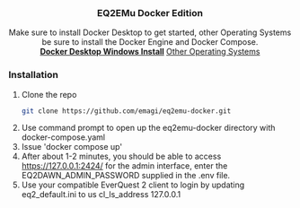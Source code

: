 <br />
<div align="center">
  <h3 align="center">EQ2EMu Docker Edition</h3>

  <p align="center">
    Make sure to install Docker Desktop to get started, other Operating Systems be sure to install the Docker Engine and Docker Compose.
    <br />
    <a href="https://docs.docker.com/desktop/install/windows-install/"><strong>Docker Desktop Windows Install</strong></a>
    <a href="https://docs.docker.com/engine/install/">Other Operating Systems</a>
  </p>
</div>

### Installation

1. Clone the repo
   ```sh
   git clone https://github.com/emagi/eq2emu-docker.git
   ```
2. Use command prompt to open up the eq2emu-docker directory with docker-compose.yaml
3. Issue 'docker compose up'
4. After about 1-2 minutes, you should be able to access https://127.0.0.1:2424/ for the admin interface, enter the EQ2DAWN_ADMIN_PASSWORD supplied in the .env file.
5. Use your compatible EverQuest 2 client to login by updating eq2_default.ini to us cl_ls_address 127.0.0.1